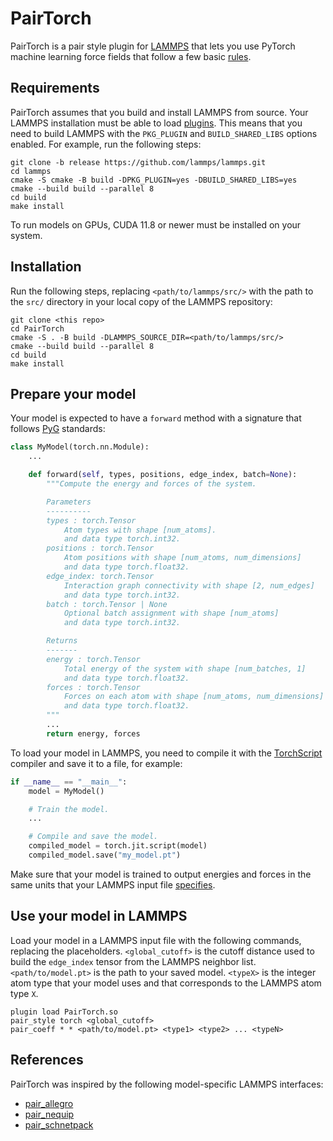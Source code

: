 # PairTorch

PairTorch is a pair style plugin for [LAMMPS](https://www.lammps.org) that lets you use PyTorch machine learning force fields that follow a few basic [rules](#prepare-your-model).

## Requirements

PairTorch assumes that you build and install LAMMPS from source. Your LAMMPS installation must be able to load [plugins](https://docs.lammps.org/plugin.html). This means that you need to build LAMMPS with the `PKG_PLUGIN` and `BUILD_SHARED_LIBS` options enabled. For example, run the following steps:

```
git clone -b release https://github.com/lammps/lammps.git
cd lammps
cmake -S cmake -B build -DPKG_PLUGIN=yes -DBUILD_SHARED_LIBS=yes
cmake --build build --parallel 8
cd build
make install
```

To run models on GPUs, CUDA 11.8 or newer must be installed on your system.

## Installation

Run the following steps, replacing `<path/to/lammps/src/>` with the path to the `src/` directory in your local copy of the LAMMPS repository:

```
git clone <this repo>
cd PairTorch
cmake -S . -B build -DLAMMPS_SOURCE_DIR=<path/to/lammps/src/>
cmake --build build --parallel 8
cd build
make install
```

## Prepare your model

Your model is expected to have a `forward` method with a signature that follows [PyG](https://pytorch-geometric.readthedocs.io) standards:

```python
class MyModel(torch.nn.Module):
    ...

    def forward(self, types, positions, edge_index, batch=None):
        """Compute the energy and forces of the system.

        Parameters
        ----------
        types : torch.Tensor
            Atom types with shape [num_atoms].
            and data type torch.int32.
        positions : torch.Tensor
            Atom positions with shape [num_atoms, num_dimensions]
            and data type torch.float32.
        edge_index: torch.Tensor
            Interaction graph connectivity with shape [2, num_edges]
            and data type torch.int32.
        batch : torch.Tensor | None
            Optional batch assignment with shape [num_atoms]
            and data type torch.int32.

        Returns
        -------
        energy : torch.Tensor
            Total energy of the system with shape [num_batches, 1]
            and data type torch.float32.
        forces : torch.Tensor
            Forces on each atom with shape [num_atoms, num_dimensions]
            and data type torch.float32.
        """
        ...
        return energy, forces
```

To load your model in LAMMPS, you need to compile it with the [TorchScript](https://pytorch.org/tutorials/beginner/Intro_to_TorchScript_tutorial.html) compiler and save it to a file, for example:

```python
if __name__ == "__main__":
    model = MyModel()

    # Train the model.
    ...

    # Compile and save the model.
    compiled_model = torch.jit.script(model)
    compiled_model.save("my_model.pt")
```

Make sure that your model is trained to output energies and forces in the same units that your LAMMPS input file [specifies](https://docs.lammps.org/units.html).

## Use your model in LAMMPS

Load your model in a LAMMPS input file with the following commands, replacing the placeholders. `<global_cutoff>` is the cutoff distance used to build the `edge_index` tensor from the LAMMPS neighbor list. `<path/to/model.pt>` is the path to your saved model. `<typeX>` is the integer atom type that your model uses and that corresponds to the LAMMPS atom type `X`.

```
plugin load PairTorch.so
pair_style torch <global_cutoff>
pair_coeff * * <path/to/model.pt> <type1> <type2> ... <typeN>
```

## References

PairTorch was inspired by the following model-specific LAMMPS interfaces:

- [pair_allegro](https://github.com/mir-group/pair_allegro)
- [pair_nequip](https://github.com/mir-group/pair_nequip)
- [pair_schnetpack](https://github.com/atomistic-machine-learning/schnetpack/tree/master/interfaces/lammps)
